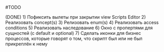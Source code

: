 #TODO

(DONE) 1) Пофиксить вылеты при закрытии view Scripts Editor
2) Реализовать concept(s)
3) Релизовать enum(s)
4) Реализовать access conditions
5) Реализовать наследование
6) Окно с пропертями для сущностей (с default и optional)
7) Сделать иконки для бизнес процессов, которые говорят о том, что скрипт был или не был прикреплён к нему
